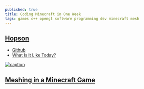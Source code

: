```yaml
---
published: true
title: Coding Minecraft in One Week
tags: games c++ opengl software programming dev minecraft mesh
---
```

## [Hopson](https://www.youtube.com/watch?v=Xq3isov6mZ8)

- [Github](https://github.com/Hopson97/MineCraft-One-Week-Challenge)
- [What Is It Like Today?](https://www.youtube.com/watch?v=G81obcacVGM)

[![caption](https://img.youtube.com/vi/Xq3isov6mZ8/0.jpg)](https://www.youtube.com/watch?v=Xq3isov6mZ8)

## [Meshing in a Minecraft Game](https://0fps.net/2012/06/30/meshing-in-a-minecraft-game/)
